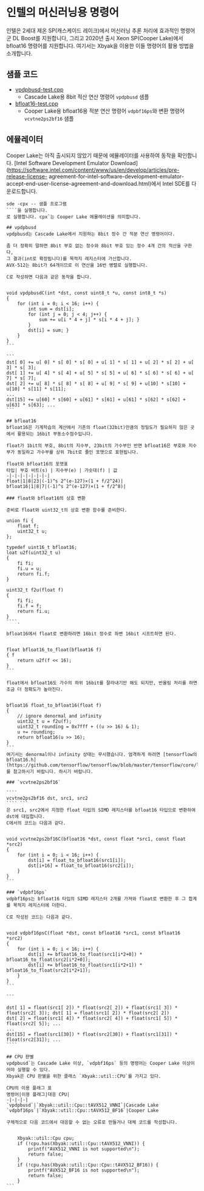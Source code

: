 # 인텔의 머신러닝용 명령어

인텔은 2세대 제온 SP(캐스케이드 레이크)에서 머신러닝 추론 처리에 효과적인 명령어군 DL Boost를 지원합니다,
그리고 2020년 출시 Xeon SP(Cooper Lake)에서 bfloat16 명령어를 지원합니다.
여기서는 Xbyak을 이용한 이들 명령어의 활용 방법을 소개합니다.

## 샘플 코드

- [vpdpbusd-test.cpp](https://github.com/herumi/misc/blob/master/avx-512/vpdpbusd-test.cpp)
  - Cascade Lake용 8bit 적산 연산 명령어 `vpdpbusd` 샘플
- [bfloat16-test.cpp](https://github.com/herumi/misc/blob/master/avx-512/bfloat16-test.cpp)
  - Cooper Lake용 bfloat16용 적분 연산 명령어 `vdpbf16ps`와 변환 명령어 `vcvtne2ps2bf16` 샘플

## 에뮬레이터
Cooper Lake는 아직 출시되지 않았기 때문에 에뮬레이터를 사용하여 동작을 확인합니다.
[Intel Software Development Emulator Download](https://software.intel.com/content/www/us/en/develop/articles/pre-release-license- agreement-for-intel-software-development-emulator-accept-end-user-license-agreement-and-download.html)에서
Intel SDE를 다운로드합니다.

`````.
sde -cpx -- 샘플 프로그램
````을 실행합니다.
로 실행합니다. cpx`는 Cooper Lake 에뮬레이션을 의미합니다.

## vpdpbusd
vpdpbusd는 Cascade Lake에서 지원하는 8bit 정수 간 적분 연산 명령어이다.

좀 더 정확히 말하면 8bit 부호 없는 정수와 8bit 부호 있는 정수 4개 간의 적산을 구한다,
그 결과(int로 확장됩니다)를 목적지 레지스터에 가산합니다.
AVX-512는 8bit가 64개이므로 이 연산을 16번 병렬로 실행합니다.

C로 작성하면 다음과 같은 동작을 합니다.


void vpdpbusdC(int *dst, const uint8_t *u, const int8_t *s)
{
    for (int i = 0; i < 16; i++) {
        int sum = dst[i];
        for (int j = 0; j < 4; j++) {
            sum += u[i * 4 + j] * s[i * 4 + j]; }
        }
        dst[i] = sum; }
    }
}
```

```
dst[ 0] += u[ 0] * s[ 0] * s[ 0] + u[ 1] * s[ 1] + u[ 2] * s[ 2] + u[ 3] * s[ 3];
dst[ 1] += u[ 4] * s[ 4] + u[ 5] * s[ 5] + u[ 6] * s[ 6] * s[ 6] + u[ 7] * s[ 7];
dst[ 2] += u[ 8] * s[ 8] * s[ 8] + u[ 9] * s[ 9] + u[10] * s[10] + u[10] * s[11] * s[11];
...
dst[15] += u[60] * s[60] + u[61] * s[61] + u[61] * s[62] * s[62] + u[63] * s[63]; ...
```

## bfloat16
bfloat16은 기계학습의 계산에서 기존의 float(32bit)만큼의 정밀도가 필요하지 않은 곳에서 활용되는 16bit 부동소수점수입니다.

float가 1bit의 부호, 8bit의 지수부, 23bit의 가수부인 반면 bfloat16은 부호와 지수부가 동일하고 가수부를 상위 7bit로 줄인 포맷으로 표현됩니다.

float와 bfloat16의 포맷표
타입| 부호 비트(s) | 지수부(e) | 가숫대(f) | 값
-|-|-|-|-|-|-|-|
float|1|8|23|(-1)^s 2^(e-127)×(1 + f/2^24)|
bfloat16|1|8|7|(-1)^s 2^(e-127)×(1 + f/2^8)|

### float와 bfloat16의 상호 변환

준비로 float와 uint32_t의 상호 변환 함수를 준비한다.

union fi {
    float f;
    uint32_t u;
};

typedef uint16_t bfloat16;
loat u2f(uint32_t u)
{
    fi fi;
    fi.u = u;
    return fi.f;
}

uint32_t f2u(float f)
{
    fi fi;
    fi.f = f;
    return fi.u;
}
````.

bfloat16에서 float로 변환하려면 16bit 정수로 좌변 16bit 시프트하면 된다.


float bfloat16_to_float(bfloat16 f)
{ f
    return u2f(f << 16);
}
```

float에서 bfloat16도 가수의 하위 16bit를 잘라내기만 해도 되지만, 반올림 처리를 하면 조금 더 정확도가 높아진다.


bfloat16 float_to_bfloat16(float f)
{
    // ignore denormal and infinity
    uint32_t u = f2u(f);
    uint32_t rounding = 0x7fff + ((u >> 16) & 1);
    u += rounding;
    return bfloat16(u >> 16);
}
```
여기서는 denormal이나 infinity 상태는 무시했습니다. 엄격하게 하려면 [tensorflow의 bfloat16.h](https://github.com/tensorflow/tensorflow/blob/master/tensorflow/core/lib/bfloat16/bfloat16.h)를 참고하시기 바랍니다. 하시기 바랍니다.

### `vcvtne2ps2bf16`

````
vcvtne2ps2bf16 dst, src1, src2
```` ```
은 src1, src2에서 지정한 float 타입의 SIMD 레지스터를 bfloat16 타입으로 변환하여 dst에 대입합니다.
C에서의 코드는 다음과 같다.


void vcvtne2ps2bf16C(bfloat16 *dst, const float *src1, const float *src2)
{
    for (int i = 0; i < 16; i++) {
        dst[i] = float_to_bfloat16(src1[i]);
        dst[i+16] = float_to_bfloat16(src2[i]);
    }
}
```

### `vdpbf16ps`
vdpbf16ps는 bfloat16 타입의 SIMD 레지스터 2개를 가져와 float로 변환한 후 그 합계를 목적지 레지스터에 더한다.

C로 작성된 코드는 다음과 같다.


void vdpbf16psC(float *dst, const bfloat16 *src1, const bfloat16 *src2)
{
    for (int i = 0; i < 16; i++) {
        dst[i] += bfloat16_to_float(src1[i*2+0]) * bfloat16_to_float(src2[i*2+0]);
        dst[i] += bfloat16_to_float(src1[i*2+1]) * bfloat16_to_float(src2[i*2+1]);
    }
}
```

```

dst[ 1] = float(src1[ 2]) * float(src2[ 2]) + float(src1[ 3]) * float(src2[ 3]); dst[ 1] = float(src1[ 2]) * float(src2[ 2])
dst[ 2] = float(src1[ 4]) * float(src2[ 4]) + float(src1[ 5]) * float(src2[ 5]); ...
...
dst[15] = float(src1[30]) * float(src2[30]) + float(src1[31]) * float(src2[31]); ...
````

## CPU 판별
vpdpbusd`는 Cascade Lake 이상, `vdpbf16ps` 등의 명령어는 Cooper Lake 이상이어야 실행할 수 있다.
Xbyak은 CPU 판별을 위한 클래스 `Xbyak::util::CPU`를 가지고 있다.

CPU의 이용 플래그 표
명령어|이용 플래그|대응 CPU|
-|-|-|-|
`vpdpbusd`|`Xbyak::util::Cpu::tAVX512_VNNI`|Cascade Lake
`vdpbf16ps`|`Xbyak::util::Cpu::tAVX512_BF16`|Cooper Lake

구체적으로 다음 코드에서 대응할 수 없는 오류로 만들거나 대체 코드를 작성합니다.


    Xbyak::util::Cpu cpu;
    if (!cpu.has(Xbyak::util::Cpu::tAVX512_VNNI)) {
        printf("AVX512_VNNI is not supported\n");
        return false;
    }
    if (!cpu.has(Xbyak::util::Cpu::Cpu::tAVX512_BF16)) {
        printf("AVX512_BF16 is not supported\n");
        return false;
    }
```
